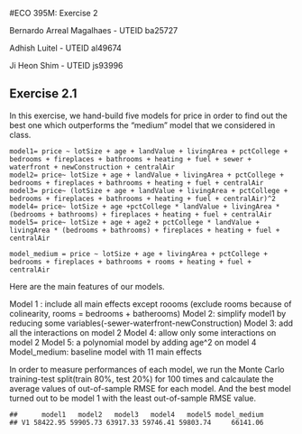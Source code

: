 \#ECO 395M: Exercise 2

Bernardo Arreal Magalhaes - UTEID ba25727

Adhish Luitel - UTEID al49674

Ji Heon Shim - UTEID js93996

Exercise 2.1
------------

In this exercise, we hand-build five models for price in order to find
out the best one which outperforms the “medium” model that we considered
in class.

    model1= price ~ lotSize + age + landValue + livingArea + pctCollege + bedrooms + fireplaces + bathrooms + heating + fuel + sewer + waterfront + newConstruction + centralAir 
    model2= price~ lotSize + age + landValue + livingArea + pctCollege + bedrooms + fireplaces + bathrooms + heating + fuel + centralAir 
    model3= price~ (lotSize + age + landValue + livingArea + pctCollege + bedrooms + fireplaces + bathrooms + heating + fuel + centralAir)^2 
    model4= price~ lotSize + age +pctCollege * landValue + livingArea * (bedrooms + bathrooms) + fireplaces + heating + fuel + centralAir
    model5= price~ lotSize + age + age2 + pctCollege * landValue + livingArea * (bedrooms + bathrooms) + fireplaces + heating + fuel + centralAir

    model_medium = price ~ lotSize + age + livingArea + pctCollege + bedrooms + fireplaces + bathrooms + rooms + heating + fuel + centralAir

Here are the main features of our models.

Model 1 : include all main effects except roooms (exclude rooms because
of colinearity, rooms = bedrooms + batherooms) Model 2: simplify model1
by reducing some variables(-sewer-waterfront-newConstruction) Model 3:
add all the interactions on model 2 Model 4: allow only some
interactions on model 2 Model 5: a polynomial model by adding age^2 on
model 4 Model\_medium: baseline model with 11 main effects

In order to measure performances of each model, we run the Monte Carlo
training-test split(train 80%, test 20%) for 100 times and calcaulate
the average values of out-of-sample RMSE for each model. And the best
model turned out to be model 1 with the least out-of-sample RMSE value.

    ##      model1   model2   model3   model4   model5 model_medium
    ## V1 58422.95 59905.73 63917.33 59746.41 59803.74     66141.06

